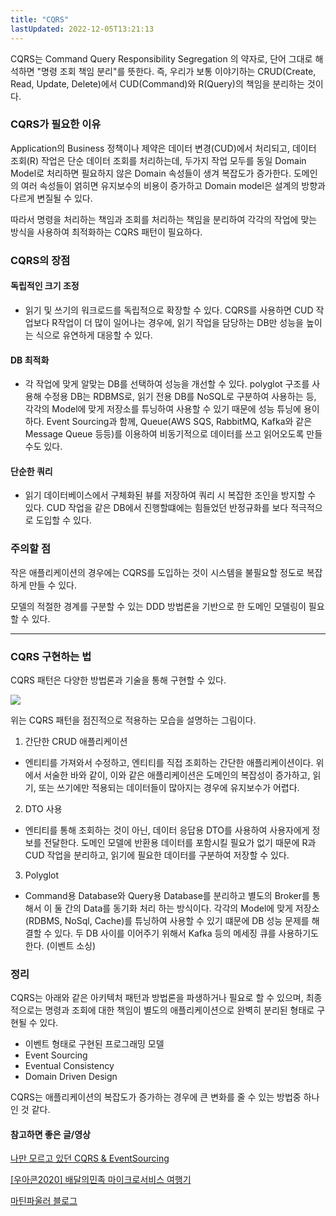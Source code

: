 ```yaml
---
title: "CQRS"
lastUpdated: 2022-12-05T13:21:13
---
```


 CQRS는 Command Query Responsibility Segregation 의 약자로, 단어 그대로 해석하면 "명령 조회 책임 분리"를 뜻한다. 즉, 우리가 보통 이야기하는 CRUD(Create, Read, Update, Delete)에서 CUD(Command)와 R(Query)의 책임을 분리하는 것이다.

### CQRS가 필요한 이유

 Application의 Business 정책이나 제약은 데이터 변경(CUD)에서 처리되고, 데이터 조회(R) 작업은 단순 데이터 조회를 처리하는데, 두가지 작업 모두를 동일 Domain Model로 처리하면 필요하지 않은 Domain 속성들이 생겨 복잡도가 증가한다. 도메인의 여러 속성들이 얽히면 유지보수의 비용이 증가하고 Domain model은 설계의 방향과 다르게 변질될 수 있다.
 
 따라서 명령을 처리하는 책임과 조회를 처리하는 책임을 분리하여 각각의 작업에 맞는 방식을 사용하여 최적화하는 CQRS 패턴이 필요하다.
 
### CQRS의 장점

#### 독립적인 크기 조정

 - 읽기 및 쓰기의 워크로드를 독립적으로 확장할 수 있다. CQRS를 사용하면  CUD 작업보다 R작업이 더 많이 일어나는 경우에, 읽기 작업을 담당하는 DB만 성능을 높이는 식으로 유연하게 대응할 수 있다.

#### DB 최적화

  - 각 작업에 맞게 알맞는 DB를 선택하여 성능을 개선할 수 있다. polyglot 구조를 사용해 수정용 DB는 RDBMS로, 읽기 전용 DB를 NoSQL로 구분하여 사용하는 등, 각각의 Model에 맞게 저장소를 튜닝하여 사용할 수 있기 때문에 성능 튜닝에 용이하다. Event Sourcing과 함께, Queue(AWS SQS, RabbitMQ, Kafka와 같은 Message Queue 등등)를 이용하여 비동기적으로 데이터를 쓰고 읽어오도록 만들 수도 있다.

#### 단순한 쿼리

  - 읽기 데이터베이스에서 구체화된 뷰를 저장하여 쿼리 시 복잡한 조인을 방지할 수 있다. CUD 작업을 같은 DB에서 진행할떄에는 힘들었던 반정규화를 보다 적극적으로 도입할 수 있다.

### 주의할 점

작은 애플리케이션의 경우에는 CQRS를 도입하는 것이 시스템을 불필요할 정도로 복잡하게 만들 수 있다.

모델의 적절한 경계를 구분할 수 있는 DDD 방법론을 기반으로 한 도메인 모델링이 필요할 수 있다.

---

### CQRS 구현하는 법
CQRS 패턴은 다양한 방법론과 기술을 통해 구현할 수 있다.

<img src="https://images.velog.io/images/_koiil/post/87fc04e2-e7c0-4373-81ac-66f029766539/%E1%84%89%E1%85%B3%E1%84%8F%E1%85%B3%E1%84%85%E1%85%B5%E1%86%AB%E1%84%89%E1%85%A3%E1%86%BA%202022-03-03%20%E1%84%8B%E1%85%A9%E1%84%92%E1%85%AE%201.11.56.png"/>

위는 CQRS 패턴을 점진적으로 적용하는 모습을 설명하는 그림이다.

1. 간단한 CRUD 애플리케이션 

 - 엔티티를 가져와서 수정하고, 엔티티를 직접 조회하는 간단한 애플리케이션이다. 위에서 서술한 바와 같이, 이와 같은 애플리케이션은 도메인의 복잡성이 증가하고, 읽기, 또는 쓰기에만 적용되는 데이터들이 많아지는 경우에 유지보수가 어렵다.

2. DTO 사용

 - 엔티티를 통해 조회하는 것이 아닌, 데이터 응답용 DTO를 사용하여 사용자에게 정보를 전달한다. 도메인 모델에 반환용 데이터를 포함시킬 필요가 없기 때문에 R과 CUD 작업을 분리하고, 읽기에 필요한 데이터를 구분하여 저장할 수 있다.

3. Polyglot 

 - Command용 Database와 Query용 Database를 분리하고 별도의 Broker를 통해서 이 둘 간의 Data를 동기화 처리 하는 방식이다. 각각의 Model에 맞게 저장소(RDBMS, NoSql, Cache)를 튜닝하여 사용할 수 있기 떄문에 DB 성능 문제를 해결할 수 있다. 두 DB 사이를 이어주기 위해서 Kafka 등의 메세징 큐를 사용하기도 한다. (이벤트 소싱)

### 정리

CQRS는 아래와 같은 아키텍처 패턴과 방법론을 파생하거나 필요로 할 수 있으며, 최종적으로는 명령과 조회에 대한 책임이 별도의 애플리케이션으로 완벽히 분리된 형태로 구현될 수 있다.

- 이벤트 형태로 구현된 프로그래밍 모델 
- Event Sourcing
- Eventual Consistency
- Domain Driven Design

CQRS는 애플리케이션의 복잡도가 증가하는 경우에 큰 변화를 줄 수 있는 방법중 하나인 것 같다.

#### 참고하면 좋은 글/영상
<a href="https://www.popit.kr/cqrs-eventsourcing">나만 모르고 있던 CQRS & EventSourcing</a>

<a href="www.youtube.com/watch?v=BnS6343GTkY">[우아콘2020] 배달의민족 마이크로서비스 여행기</a>

<a href="https://martinfowler.com/bliki/CQRS.html">마틴파울러 블로그</a>
